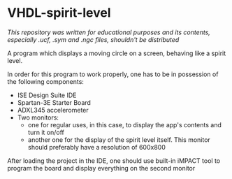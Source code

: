 # VHDL-spirit-level
*This repository was written for educational purposes and its contents, especially .ucf, .sym and .ngc files, shouldn't be distributed*

A program which displays a moving circle on a screen, behaving like a spirit level.

In order for this program to work properly, one has to be in possession of the following components:
- ISE Design Suite IDE
- Spartan-3E Starter Board
- ADXL345 accelerometer
- Two monitors:
  - one for regular uses, in this case, to display the app's contents and turn it on/off
  - another one for the display of the spirit level itself. This monitor should preferably have a resolution of 600x800

After loading the project in the IDE, one should use built-in iMPACT tool to program the board and display everything on the second monitor
